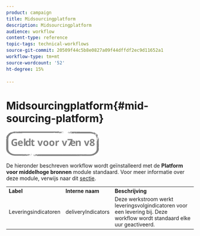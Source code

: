 ```yaml
---
product: campaign
title: Midsourcingplatform
description: Midsourcingplatform
audience: workflow
content-type: reference
topic-tags: technical-workflows
source-git-commit: 20509f44c5b8e0827a09f44dffdf2ec9d11652a1
workflow-type: tm+mt
source-wordcount: '52'
ht-degree: 15%

---
```



# Midsourcingplatform{#mid-sourcing-platform}

![](../../assets/common.svg)

De hieronder beschreven workflow wordt geïnstalleerd met de **Platform voor middelhoge bronnen** module standaard. Voor meer informatie over deze module, verwijs naar dit [sectie](../../installation/using/mid-sourcing-deployment.md).

<table> 
 <tbody> 
  <tr> 
   <td> <strong>Label</strong><br /> </td> 
   <td> <strong>Interne naam</strong><br /> </td> 
   <td> <strong>Beschrijving</strong><br /> </td> 
  </tr> 
  <tr> 
   <td> <span class="uicontrol">Leveringsindicatoren</span> <br /> </td> 
   <td> <span class="uicontrol">deliveryIndicators</span> <br /> </td> 
   <td> Deze werkstroom werkt leveringsvolgindicatoren voor een levering bij. Deze workflow wordt standaard elke uur geactiveerd.<br /> </td> 
  </tr> 
 </tbody> 
</table>

